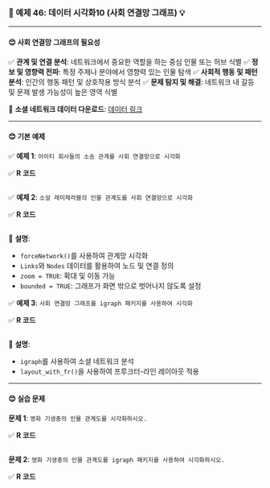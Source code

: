### 🎯 예제 46: 데이터 시각화10 (사회 연결망 그래프) 💡

---

#### **😊 사회 연결망 그래프의 필요성**

✅ **관계 및 연결 분석**: 네트워크에서 중요한 역할을 하는 중심 인물 또는 허브 식별
✅ **정보 및 영향력 전파**: 특정 주제나 분야에서 영향력 있는 인물 탐색
✅ **사회적 행동 및 패턴 분석**: 인간의 행동 패턴 및 상호작용 방식 분석
✅ **문제 탐지 및 해결**: 네트워크 내 갈등 및 문제 발생 가능성이 높은 영역 식별

📌 **소셜 네트워크 데이터 다운로드**: [데이터 링크](https://cafe.daum.net/oracleoracle/Soei/46)

---

#### **😊 기본 예제**

✅ **예제 1**: `아이티 회사들의 소송 관계를 사회 연결망으로 시각화`

✅ **R 코드**
```r

```

✅ **예제 2**: `소설 레미제라블의 인물 관계도를 사회 연결망으로 시각화`

✅ **R 코드**
```r

```

📌 **설명**:
- `forceNetwork()`를 사용하여 관계망 시각화
- `Links`와 `Nodes` 데이터를 활용하여 노드 및 연결 정의
- `zoom = TRUE`: 확대 및 이동 가능
- `bounded = TRUE`: 그래프가 화면 밖으로 벗어나지 않도록 설정

✅ **예제 3**: `사회 연결망 그래프를 igraph 패키지를 사용하여 시각화`

✅ **R 코드**
```r

```

📌 **설명**:
- `igraph`를 사용하여 소셜 네트워크 분석
- `layout_with_fr()`을 사용하여 프루크터-라인 레이아웃 적용

---

#### **😊 실습 문제**

**문제 1**: `영화 기생충의 인물 관계도를 시각화하시오.`

✅ **R 코드**
```r

```

**문제 2**: `영화 기생충의 인물 관계도를 igraph 패키지를 사용하여 시각화하시오.`

✅ **R 코드**
```r

```
